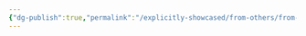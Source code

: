 ```yaml
---
{"dg-publish":true,"permalink":"/explicitly-showcased/from-others/from-others/","title":{"title":null},"dgShowLocalGraph":false,"noteIcon":""}
---
```


